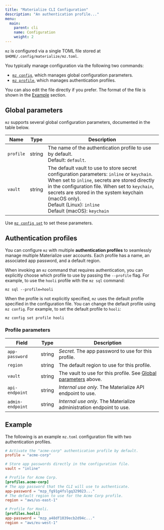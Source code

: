 ```yaml
---
title: "Materialize CLI Configuration"
description: "An authentication profile..."
menu:
  main:
    parent: cli
    name: Configuration
    weight: 2
---
```


`mz` is configured via a single TOML file stored at
`$HOME/.config/materialize/mz.toml`.

You typically manage configuration via the following two commands:

  * [`mz config`](../reference/config), which manages global configuration
    parameters.
  * [`mz profile`](../reference/profile), which manages authentication profiles.

You can also edit the file directly if you prefer. The format of the file is
shown in the [Example](#example) section.

## Global parameters

`mz` supports several global configuration parameters, documented in the table
below.

Name      | Type   | Description
----------|--------|------------
`profile` | string | The name of the authentication profile to use by default.<br>Default: `default`.
`vault`   | string | The default vault to use to store secret configuration parameters: `inline` or `keychain`. When set to `inline`, secrets are stored directly in the configuration file. When set to `keychain`, secrets are stored in the system keychain (macOS only).<br>Default (Linux): `inline`<br>Default (macOS): `keychain`


Use [`mz config set`](../reference/config#set) to set these parameters.

## Authentication profiles

You can configure `mz` with multiple **authentication profiles** to seamlessly
manage multiple Materialize user accounts. Each profile has a name, an
associated app password, and a default region.

When invoking an `mz` command that requires authentication, you can explicitly
choose which profile to use by passing the `--profile` flag. For example, to use
the `hooli` profile with the `mz sql` command:

```
mz sql --profile=hooli
```

When the profile is not explicitly specified, `mz` uses the default profile
specified in the configuration file. You can change the default profile using
`mz config`. For example, to set the default profile to `hooli`:

```
mz config set profile hooli
```

### Profile parameters

Field             | Type   | Description
------------------|--------|----------------------------
`app-password`    | string | *Secret.* The app password to use for this profile.
`region`          | string | The default region to use for this profile.
`vault`           | string | The vault to use for this profile. See [Global parameters](#global-parameters) above.
`api-endpoint`    | string | *Internal use only.* The Materialize API endpoint to use.
`admin-endpoint`  | string | *Internal use only.* The Materialize administration endpoint to use.


## Example

The following is an example `mz.toml` configuration file with two authentication
profiles.

```toml
# Activate the "acme-corp" authentication profile by default.
profile = "acme-corp"

# Store app passwords directly in the configuration file.
vault = "inline"

# Profile for Acme Corp.
[profiles.acme-corp]
# The app password that the CLI will use to authenticate.
app-password = "mzp_fg91g4fslgq329023..."
# The default region to use for the Acme Corp profile.
region = "aws/us-east-1"

# Profile for Hooli.
[profiles.hooli]
app-password = "mzp_a48df1039ecb2d94c..."
region = "aws/eu-west-1"
```
